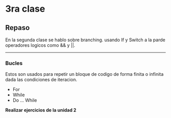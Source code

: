 # 3ra clase

## Repaso

En la segunda clase se hablo sobre branching. usando If y Switch a la parde operadores logicos como && y ||.

---

### Bucles

Estos son usados para repetir un bloque de codigo de forma finita o infinita dada las condiciones de iteracion.

- For
- While
- Do ... While

**Realizar ejercicios de la unidad 2**
